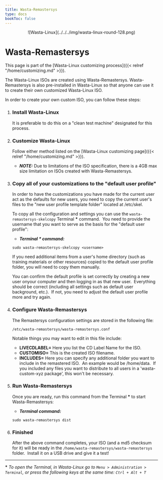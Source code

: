```yaml
---
title: Wasta-Remastersys
type: docs
bookToc: false
---
```

<p align="center"> ![Wasta-Linux](../../../img/wasta-linux-round-128.png)

# Wasta-Remastersys

This page is part of the [Wasta-Linux customizing process]({{< relref "/home/customizing.md" >}}).

The Wasta-Linux ISOs are created using Wasta-Remastersys. Wasta-Remastersys is also pre-installed in Wasta-Linux so that anyone can use it to create their own customized Wasta-Linux ISO.

In order to create your own custom ISO, you can follow these steps:

1. ### Install Wasta-Linux

    It is preferable to do this on a "clean test machine" designated for this process.

2. ### Customize Wasta-Linux

    Follow either method listed on the [Wasta-Linux customizing page]({{< relref "/home/customizing.md" >}}).

    - ***NOTE:*** Due to limitations of the ISO specification, there is a 4GB max size limitation on ISOs created with Wasta-Remastersys.

3. ### Copy all of your customizations to the "default user profile"

    In order to have the customizations you have made for the current user act as the defaults for new users, you need to copy the current user's files to the "new user profile template folder" located at /etc/skel.

    To copy all the configuration and settings you can use the `wasta-remastersys-skelcopy` Terminal **\*** command.  You need to provide the username that you want to serve as the basis for the "default user profile":

    - ***Terminal \* command:***

    ```
    sudo wasta-remastersys-skelcopy <username>
    ```

    If you need additional items from a user's home directory (such as training materials or other resources) copied to the default user profile folder, you will need to copy them manually.

    You can confirm the default profile is set correctly by creating a new user onyour computer and then logging in as that new user.  Everything should be correct (including all settings such as default user background, etc.).  If not, you need to adjust the default user profile more and try again.

4. ### Configure Wasta-Remastersys

    The Remastersys configuration settings are stored in the following file:

    ```
    /etc/wasta-remastersys/wasta-remastersys.conf
    ```

    Notable things you may want to edit in this file include:

    - **LIVECDLABEL=** Here you list the CD Label Name for the ISO.
    - **CUSTOMISO=** This is the created ISO filename.
    - **INCLUDES=** Here you can specify any additional folder you want to include in the remastered ISO.  An example would be /home/data.  If you included any files you want to distribute to all users in a 'wasta-custom-xyz package', this won't be necessary.

5. ### Run Wasta-Remastersys

    Once you are ready, run this command from the Terminal **\*** to start Wasta-Remastersys:

    - ***Terminal command:***

    ```
    sudo wasta-remastersys dist
    ```

6. ### Finished

    After the above command completes, your ISO (and a md5 checksum for it) will be ready in the
`/home/wasta-remastersys/wasta-remastersys` folder.  Install it on a USB drive and give it a test!

---
**\*** _To open the Terminal, in Wasta-Linux go to `Menu > Administration > Terminal`, or press the following keys at the same time: `Ctrl + Alt + T`_
